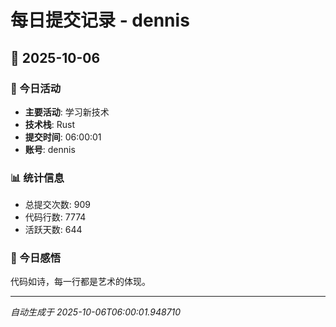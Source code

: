 # 每日提交记录 - dennis

## 📅 2025-10-06

### 🎯 今日活动
- **主要活动**: 学习新技术
- **技术栈**: Rust
- **提交时间**: 06:00:01
- **账号**: dennis

### 📊 统计信息
- 总提交次数: 909
- 代码行数: 7774
- 活跃天数: 644

### 💭 今日感悟
代码如诗，每一行都是艺术的体现。

---
*自动生成于 2025-10-06T06:00:01.948710*
